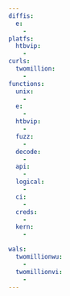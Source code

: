 ```yaml
---
diffis:
  e:
    -
platfs:
  htbvip:
    -
curls:
  twomillion:
    -
functions:
  unix:
    -
  e:
    -
  htbvip:
    -
  fuzz:
    -
  decode:
    -
  api:
    -
  logical:
    -
  ci:
    -
  creds:
    -
  kern:
    -

wals:
  twomillionwu:
    -
  twomillionvi:
    -
---
```

